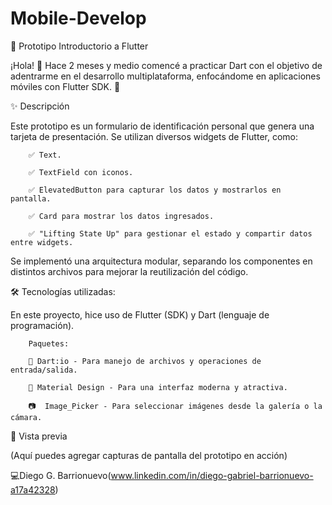 # Mobile-Develop

📱 Prototipo Introductorio a Flutter

¡Hola! 👋 Hace 2 meses y medio comencé a practicar Dart con el objetivo de adentrarme en el desarrollo multiplataforma, enfocándome en aplicaciones móviles con Flutter SDK. 🚀


✨ Descripción

Este prototipo es un formulario de identificación personal que genera una tarjeta de presentación. Se utilizan diversos widgets de Flutter, como:

        ✅ Text.

        ✅ TextField con iconos.

        ✅ ElevatedButton para capturar los datos y mostrarlos en pantalla.
        
        ✅ Card para mostrar los datos ingresados.

        ✅ "Lifting State Up" para gestionar el estado y compartir datos entre widgets.

Se implementó una arquitectura modular, separando los componentes en distintos archivos para mejorar la reutilización del código.

🛠️ Tecnologías utilizadas:

En este proyecto, hice uso de Flutter (SDK) y Dart (lenguaje de programación).

        Paquetes:

        📌 Dart:io - Para manejo de archivos y operaciones de entrada/salida.

        🎨 Material Design - Para una interfaz moderna y atractiva.

        📷  Image_Picker - Para seleccionar imágenes desde la galería o la cámara.

        
📲 Vista previa

(Aquí puedes agregar capturas de pantalla del prototipo en acción)

💻Diego G. Barrionuevo(www.linkedin.com/in/diego-gabriel-barrionuevo-a17a42328)

